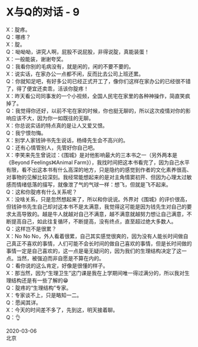 # X与Q的对话 - 9
X：腚疼。  
Q：哪疼？  
X：腚。  
Q：呦呦呦，讲究人啊，屁股不说屁股，非得说腚，真能装蛋！  
X：一般能装，谢谢夸奖。  
Q：我看你别的毛病没有，就是闲的，闲的不要不要的。  
X：说实话，在家办公一点都不闲，反而比去公司上班还累。  
Q：你就知足吧，有好多公司已经正式开工了，像你们这样在家办公的已经很不错了，得了便宜还卖乖，活该你腚疼！  
X：昨天看公司同事发的一个小视频，全国人民宅在家里的各种神操作，简直笑疯掉了。  
Q：我觉得你还好，以前不宅在家的时候，你也挺无聊的，所以这次疫情对你的影响应该不大，因为你一如既往的无聊。  
X：你总说实话的特点真的是让人又爱又恨。  
Q：我宁恨勿悔。  
X：别学人家钱钟书先生说话，杨绛先生会不高兴的。  
Q：还有心情管别人，先管好你自己吧。  
X：李笑来先生曾说过：《围城》是对他影响最大的三本书之一（另外两本是《Beyond Feelings》《Animal Farm》），我找时间把这本书看完了，因为自己水平有限，看不出这本书有什么高深的地方，只是隐约的感觉到作者的文化素养很高、对事物的见解比较深刻。我经常能想起来的是对主角情窦初开、但因为心理太过敏感而情绪低落的描写，就像泄了气的气球一样：想飞，但就是飞不起来。  
Q：这和你腚疼有什么关系呢？  
X：没啥关系，只是忽然想起来了，所以和你说说。外界对《围城》的评价很高，但钱钟书先生自己却对这本书不是太满意，我觉得这可能是因为钱先生对自己的要求太高导致的。越是牛人就越对自己不满意，越不满意就越努力想让自己满意，不断提高自己，如此往复循环，不断提高，没有终点，直至超过绝大多数人。  
Q：这样岂不是很累？  
X：No No No，外人看着很累，自己其实感觉很爽的，因为没有人能长时间做自己真正不喜欢的事情，人们可能不会长时间的做自己喜欢的事情，但是长时间做的事情一定是自己喜欢的，这一点是毫无疑问的，因为我们的生理结构决定了这一点。当然，被强迫而非自愿是不算在内的。  
Q：看你说的这么肯定，好像是很懂的样子。  
X：那当然，因为“生理卫生”这门课是我在上学期间唯一得过满分的，所以我对生理结构还是有一些了解的😁  
Q：腚疼的“生理结构”专家。  
X：专家谈不上，只是略知一二。  
Q：愿闻其详。  
X：今天的时间差不多了，先到这，明天接着聊。  
Q：👌  

2020-03-06  
北京
